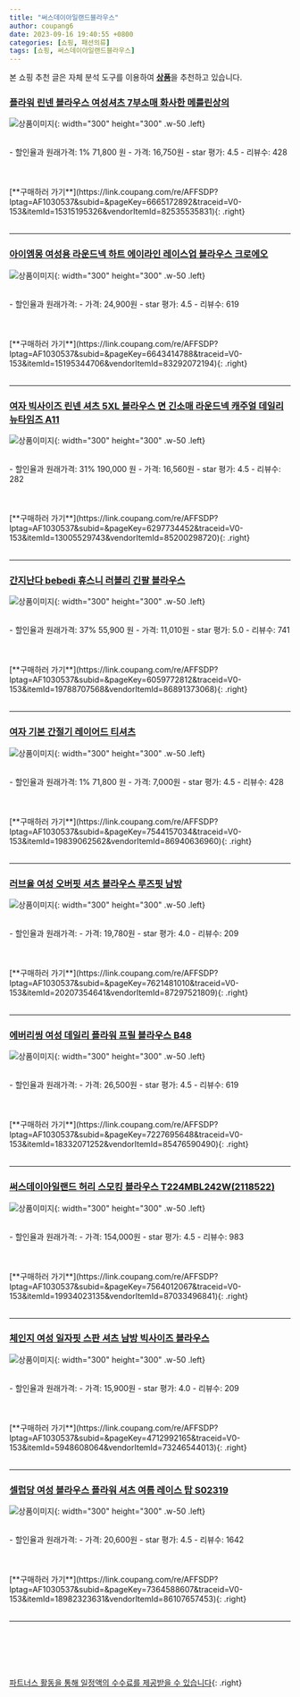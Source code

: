 ```yaml
---
title: "써스데이아일랜드블라우스"
author: coupang6
date: 2023-09-16 19:40:55 +0800
categories: [쇼핑, 패션의류]
tags: [쇼핑, 써스데이아일랜드블라우스]
---
```


본 쇼핑 추천 글은 자체 분석 도구를 이용하여 [**상품**](https://link.coupang.com/a/bao1ui)을 추천하고 있습니다.

### [플라워 린넨 블라우스 여성셔츠 7부소매 화사한 메를린상의](https://link.coupang.com/re/AFFSDP?lptag=AF1030537&subid=&pageKey=6665172892&traceid=V0-153&itemId=15315195326&vendorItemId=82535535831)

![상품이미지](https://thumbnail10.coupangcdn.com/thumbnails/remote/230x230ex/image/vendor_inventory/74c1/beed27c15686e383d556cf0f714c2999dc6bc162dcaf93c2cdffa526564f.png){: width="300" height="300" .w-50 .left}


<br>
- 할인율과 원래가격: 1%  71,800   원
- 가격: 16,750원
- star 평가: 4.5
- 리뷰수: 428
<br>
<br>
<br>
<br>
[**구매하러 가기**](https://link.coupang.com/re/AFFSDP?lptag=AF1030537&subid=&pageKey=6665172892&traceid=V0-153&itemId=15315195326&vendorItemId=82535535831){: .right}
<br>
<br>

---

### [아이엠몽 여성용 라운드넥 하트 에이라인 레이스업 블라우스 크로에오](https://link.coupang.com/re/AFFSDP?lptag=AF1030537&subid=&pageKey=6643414788&traceid=V0-153&itemId=15195344706&vendorItemId=83292072194)

![상품이미지](https://thumbnail8.coupangcdn.com/thumbnails/remote/230x230ex/image/vendor_inventory/e744/f8c8528b14569da2d5cdb953c732d6996599acf8599a26efc4f52e089089.jpg){: width="300" height="300" .w-50 .left}


<br>
- 할인율과 원래가격: 
- 가격: 24,900원
- star 평가: 4.5
- 리뷰수: 619
<br>
<br>
<br>
<br>
[**구매하러 가기**](https://link.coupang.com/re/AFFSDP?lptag=AF1030537&subid=&pageKey=6643414788&traceid=V0-153&itemId=15195344706&vendorItemId=83292072194){: .right}
<br>
<br>

---

### [여자 빅사이즈 린넨 셔츠 5XL 블라우스 면 긴소매 라운드넥 캐주얼 데일리 뉴타임즈 A11](https://link.coupang.com/re/AFFSDP?lptag=AF1030537&subid=&pageKey=6297734452&traceid=V0-153&itemId=13005529743&vendorItemId=85200298720)

![상품이미지](https://thumbnail10.coupangcdn.com/thumbnails/remote/230x230ex/image/vendor_inventory/7d0f/da01757a4e9ce15c4cd47bddeef7076800d77309f58d1ed548579f64299d.jpg){: width="300" height="300" .w-50 .left}


<br>
- 할인율과 원래가격: 31%  190,000   원
- 가격: 16,560원
- star 평가: 4.5
- 리뷰수: 282
<br>
<br>
<br>
<br>
[**구매하러 가기**](https://link.coupang.com/re/AFFSDP?lptag=AF1030537&subid=&pageKey=6297734452&traceid=V0-153&itemId=13005529743&vendorItemId=85200298720){: .right}
<br>
<br>

---

### [간지난다 bebedi 휴스니 러블리 긴팔 블라우스](https://link.coupang.com/re/AFFSDP?lptag=AF1030537&subid=&pageKey=6059772812&traceid=V0-153&itemId=19788707568&vendorItemId=86891373068)

![상품이미지](https://thumbnail10.coupangcdn.com/thumbnails/remote/230x230ex/image/vendor_inventory/3bd1/b0d95f34354088a60eccac2fc45b54c7f2810d98c44c214ad7c066e93632.png){: width="300" height="300" .w-50 .left}


<br>
- 할인율과 원래가격: 37%  55,900   원
- 가격: 11,010원
- star 평가: 5.0
- 리뷰수: 741
<br>
<br>
<br>
<br>
[**구매하러 가기**](https://link.coupang.com/re/AFFSDP?lptag=AF1030537&subid=&pageKey=6059772812&traceid=V0-153&itemId=19788707568&vendorItemId=86891373068){: .right}
<br>
<br>

---

### [여자 기본 간절기 레이어드 티셔츠](https://link.coupang.com/re/AFFSDP?lptag=AF1030537&subid=&pageKey=7544157034&traceid=V0-153&itemId=19839062562&vendorItemId=86940636960)

![상품이미지](https://thumbnail6.coupangcdn.com/thumbnails/remote/230x230ex/image/vendor_inventory/b2bc/ca941f5fcf129fe2093f2dbe5c32d3e796eb255bca57567d7e0cf58ecec5.jpg){: width="300" height="300" .w-50 .left}


<br>
- 할인율과 원래가격: 1%  71,800   원
- 가격: 7,000원
- star 평가: 4.5
- 리뷰수: 428
<br>
<br>
<br>
<br>
[**구매하러 가기**](https://link.coupang.com/re/AFFSDP?lptag=AF1030537&subid=&pageKey=7544157034&traceid=V0-153&itemId=19839062562&vendorItemId=86940636960){: .right}
<br>
<br>

---

### [러브율 여성 오버핏 셔츠 블라우스 루즈핏 남방](https://link.coupang.com/re/AFFSDP?lptag=AF1030537&subid=&pageKey=7621481010&traceid=V0-153&itemId=20207354641&vendorItemId=87297521809)

![상품이미지](https://thumbnail10.coupangcdn.com/thumbnails/remote/230x230ex/image/vendor_inventory/a30d/3d4359fad94cc3b728fb29843a42c1eb027c552d23e9fd1699a41ce87b5f.jpg){: width="300" height="300" .w-50 .left}


<br>
- 할인율과 원래가격: 
- 가격: 19,780원
- star 평가: 4.0
- 리뷰수: 209
<br>
<br>
<br>
<br>
[**구매하러 가기**](https://link.coupang.com/re/AFFSDP?lptag=AF1030537&subid=&pageKey=7621481010&traceid=V0-153&itemId=20207354641&vendorItemId=87297521809){: .right}
<br>
<br>

---

### [에버리씽 여성 데일리 플라워 프릴 블라우스 B48](https://link.coupang.com/re/AFFSDP?lptag=AF1030537&subid=&pageKey=7227695648&traceid=V0-153&itemId=18332071252&vendorItemId=85476590490)

![상품이미지](https://thumbnail10.coupangcdn.com/thumbnails/remote/230x230ex/image/vendor_inventory/0bb7/d019abc49cdf46fb69ad2aed74726396876190ffa8788b69317ec2b66ec9.png){: width="300" height="300" .w-50 .left}


<br>
- 할인율과 원래가격: 
- 가격: 26,500원
- star 평가: 4.5
- 리뷰수: 619
<br>
<br>
<br>
<br>
[**구매하러 가기**](https://link.coupang.com/re/AFFSDP?lptag=AF1030537&subid=&pageKey=7227695648&traceid=V0-153&itemId=18332071252&vendorItemId=85476590490){: .right}
<br>
<br>

---

### [써스데이아일랜드 허리 스모킹 블라우스 T224MBL242W(2118522)](https://link.coupang.com/re/AFFSDP?lptag=AF1030537&subid=&pageKey=7564012067&traceid=V0-153&itemId=19934023135&vendorItemId=87033496841)

![상품이미지](https://thumbnail7.coupangcdn.com/thumbnails/remote/230x230ex/image/vendor_inventory/3168/26ec57956e91b818e1834c571009429420e10adf7807665c77a815615c94.jpg){: width="300" height="300" .w-50 .left}


<br>
- 할인율과 원래가격: 
- 가격: 154,000원
- star 평가: 4.5
- 리뷰수: 983
<br>
<br>
<br>
<br>
[**구매하러 가기**](https://link.coupang.com/re/AFFSDP?lptag=AF1030537&subid=&pageKey=7564012067&traceid=V0-153&itemId=19934023135&vendorItemId=87033496841){: .right}
<br>
<br>

---

### [체인지 여성 일자핏 스판 셔츠 남방 빅사이즈 블라우스](https://link.coupang.com/re/AFFSDP?lptag=AF1030537&subid=&pageKey=4712992165&traceid=V0-153&itemId=5948608064&vendorItemId=73246544013)

![상품이미지](https://thumbnail8.coupangcdn.com/thumbnails/remote/230x230ex/image/vendor_inventory/be20/2cbb87c1227a4aa9fa2096cdf1db708002fa49d880eba9f554fe5589b28c.jpg){: width="300" height="300" .w-50 .left}


<br>
- 할인율과 원래가격: 
- 가격: 15,900원
- star 평가: 4.0
- 리뷰수: 209
<br>
<br>
<br>
<br>
[**구매하러 가기**](https://link.coupang.com/re/AFFSDP?lptag=AF1030537&subid=&pageKey=4712992165&traceid=V0-153&itemId=5948608064&vendorItemId=73246544013){: .right}
<br>
<br>

---

### [셀럽당 여성 블라우스 플라워 셔츠 여름 레이스 탑 S02319](https://link.coupang.com/re/AFFSDP?lptag=AF1030537&subid=&pageKey=7364588607&traceid=V0-153&itemId=18982323631&vendorItemId=86107657453)

![상품이미지](https://thumbnail7.coupangcdn.com/thumbnails/remote/230x230ex/image/vendor_inventory/a0e7/7420790485b8e6cecbbae95dfdf1b2b6d75224e035f86cdabd2dfeecdd69.jpg){: width="300" height="300" .w-50 .left}


<br>
- 할인율과 원래가격: 
- 가격: 20,600원
- star 평가: 4.5
- 리뷰수: 1642
<br>
<br>
<br>
<br>
[**구매하러 가기**](https://link.coupang.com/re/AFFSDP?lptag=AF1030537&subid=&pageKey=7364588607&traceid=V0-153&itemId=18982323631&vendorItemId=86107657453){: .right}
<br>
<br>

---
<br><br><br><br><br> [파트너스 활동을 통해 일정액의 수수료를 제공받을 수 있습니다](https://link.coupang.com/a/bao1ui){: .right}